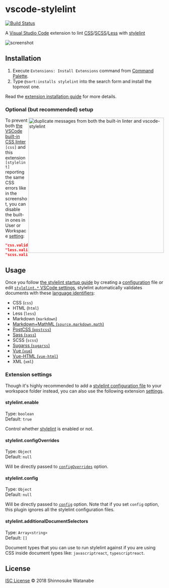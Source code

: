 # vscode-stylelint

[![Build Status](https://travis-ci.org/shinnn/vscode-stylelint.svg?branch=master)](https://travis-ci.org/shinnn/vscode-stylelint)

A [Visual Studio Code](https://code.visualstudio.com/) extension to lint [CSS](https://www.w3.org/Style/CSS/)/[SCSS](https://sass-lang.com/documentation/file.SASS_REFERENCE.html#syntax)/[Less](http://lesscss.org/) with [stylelint](https://stylelint.io/)

![screenshot](https://github.com/shinnn/vscode-stylelint/raw/master/screenshot.png)

## Installation

1. Execute `Extensions: Install Extensions` command from [Command Palette](https://code.visualstudio.com/docs/getstarted/userinterface#_command-palette).
2. Type `@sort:installs stylelint` into the search form and install the topmost one.

Read the [extension installation guide](https://code.visualstudio.com/docs/editor/extension-gallery) for more details.

### Optional (but recommended) setup

<img align="right" width="430" alt="duplicate messages from both the built-in linter and vscode-stylelint" src="https://raw.githubusercontent.com/shinnn/vscode-stylelint/master/media/duplicate.png">

To prevent both [the VSCode built-in CSS linter](https://code.visualstudio.com/docs/languages/css#_syntax-verification-linting) `[css]` and this extension `[stylelint]` reporting the same CSS errors like in the screenshot, you can disable the built-in ones in User or Workspace [setting](https://code.visualstudio.com/docs/getstarted/settings):

```json
"css.validate": false,
"less.validate": false,
"scss.validate": false
```

## Usage

Once you follow [the stylelint startup guide](https://github.com/stylelint/stylelint#getting-started) by creating a [configuration](https://stylelint.io/user-guide/configuration/) file or edit [`stylelint.*` VSCode settings](#extension-settings), stylelint automatically validates documents with these [language identifiers](https://code.visualstudio.com/docs/languages/overview#_language-id):

* CSS (`css`)
* HTML (`html`)
* Less (`less`)
* Markdown (`markdown`)
* [Markdown+MathML (`source.markdown.math`)](https://marketplace.visualstudio.com/items?itemName=goessner.mdmath)
* [PostCSS (`postcss`)](https://marketplace.visualstudio.com/items?itemName=mhmadhamster.postcss-language)
* [Sass (`sass`)](https://marketplace.visualstudio.com/items?itemName=robinbentley.sass-indented)
* SCSS (`scss`)
* [Sugarss (`sugarss`)](https://marketplace.visualstudio.com/items?itemName=mhmadhamster.postcss-language)
* [Vue (`vue`)](https://marketplace.visualstudio.com/items?itemName=octref.vetur)
* [Vue-HTML (`vue-html`)](https://marketplace.visualstudio.com/items?itemName=octref.vetur)
* XML (`xml`)

### Extension settings

Though it's highly recommended to add a [stylelint configuration file](https://stylelint.io/user-guide/example-config/) to your workspace folder instead, you can also use the following extension [settings](https://code.visualstudio.com/docs/getstarted/settings).

#### stylelint.enable

Type: `boolean`  
Default: `true`

Control whether [stylelint](https://github.com/stylelint/stylelint/) is enabled or not.

#### stylelint.configOverrides

Type: `Object`  
Default: `null`

Will be directly passed to [`configOverrides`](https://github.com/stylelint/stylelint/blob/master/docs/user-guide/node-api.md#configoverrides) option.

#### stylelint.config

Type: `Object`  
Default: `null`

Will be directly passed to [`config`](https://github.com/stylelint/stylelint/blob/master/docs/user-guide/node-api.md#config) option. Note that if you set `config` option, this plugin ignores all the stylelint configuration files.

#### stylelint.additionalDocumentSelectors

Type: `Array<string>`  
Default: `[]`

Document types that you can use to run stylelint against if you are using CSS inside document types like: `javascriptreact`, `typescriptreact`.

## License

[ISC License](https://github.com/shinnn/vscode-stylelint/blob/master/./LICENSE) © 2018 Shinnosuke Watanabe
